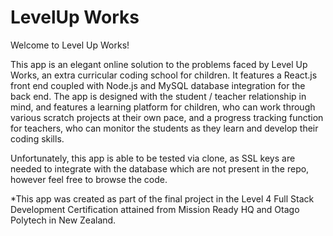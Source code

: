 # LevelUp Works

Welcome to Level Up Works!

This app is an elegant online solution to the problems faced by Level Up Works, an extra curricular coding school for children. It features a React.js front end coupled with Node.js and MySQL database integration for the back end. The app is designed with the student / teacher relationship in mind, and features a learning platform for children, who can work through various scratch projects at their own pace, and a progress tracking function for teachers, who can monitor the students as they learn and develop their coding skills. 

Unfortunately, this app is able to be tested via clone, as SSL keys are needed to integrate with the database which are not present in the repo, however feel free to browse the code.

*This app was created as part of the final project in the Level 4 Full Stack Development Certification attained from Mission Ready HQ and Otago Polytech in New Zealand.
